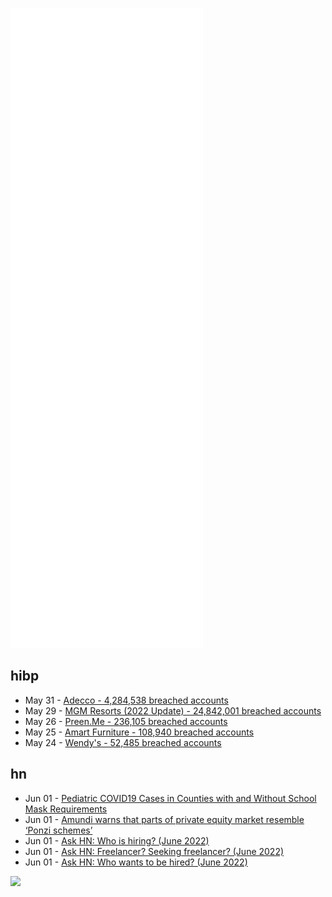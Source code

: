 ![Metrics](https://raw.githubusercontent.com/phixion/phixion/master/metrics.svg)

## hibp

<!--
for https://github.com/phixion/phixion/blob/main/.github/workflows/feeds.yml
-->
<!--START_SECTION:haveibeenpwnd-->
- May 31 - [Adecco - 4,284,538 breached accounts](https://haveibeenpwned.com/PwnedWebsites#Adecco)
- May 29 - [MGM Resorts (2022 Update) - 24,842,001 breached accounts](https://haveibeenpwned.com/PwnedWebsites#MGM2022Update)
- May 26 - [Preen.Me - 236,105 breached accounts](https://haveibeenpwned.com/PwnedWebsites#PreenMe)
- May 25 - [Amart Furniture - 108,940 breached accounts](https://haveibeenpwned.com/PwnedWebsites#AmartFurniture)
- May 24 - [Wendy's - 52,485 breached accounts](https://haveibeenpwned.com/PwnedWebsites#Wendys)
<!--END_SECTION:haveibeenpwnd-->

## hn

<!--
for https://github.com/phixion/phixion/blob/main/.github/workflows/feeds.yml
-->
<!--START_SECTION:hn-->
- Jun 01 - [Pediatric COVID19 Cases in Counties with and Without School Mask Requirements](https://papers.ssrn.com/sol3/papers.cfm?abstract_id=4118566)
- Jun 01 - [Amundi warns that parts of private equity market resemble ‘Ponzi schemes’](https://www.ft.com/content/21c6e2e4-6c52-4d13-b3a2-5455d51d9970)
- Jun 01 - [Ask HN: Who is hiring? (June 2022)](https://news.ycombinator.com/item?id=31582796)
- Jun 01 - [Ask HN: Freelancer? Seeking freelancer? (June 2022)](https://news.ycombinator.com/item?id=31582795)
- Jun 01 - [Ask HN: Who wants to be hired? (June 2022)](https://news.ycombinator.com/item?id=31582793)
<!--END_SECTION:hn-->

<!--
for https://yhype.me
-->
![](https://hit.yhype.me/github/profile?user_id=13013670)
